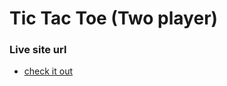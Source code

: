 # Tic Tac Toe (Two player)

### Live site url

- [check it out](https://vaibhav-sanghi.github.io/tic-tac-toe/)
